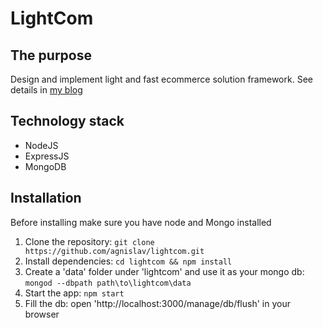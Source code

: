# LightCom

## The purpose
Design and implement light and fast ecommerce solution framework. See details in [my blog](http://blog.agnislav.name/search/label/pet)

## Technology stack
- NodeJS
- ExpressJS
- MongoDB

## Installation
Before installing make sure you have node and Mongo installed

1. Clone the repository: `git clone https://github.com/agnislav/lightcom.git`
1. Install dependencies: `cd lightcom && npm install`
1. Create a 'data' folder under 'lightcom' and use it as your mongo db: `mongod --dbpath path\to\lightcom\data`
1. Start the app: `npm start`
1. Fill the db: open 'http://localhost:3000/manage/db/flush' in your browser